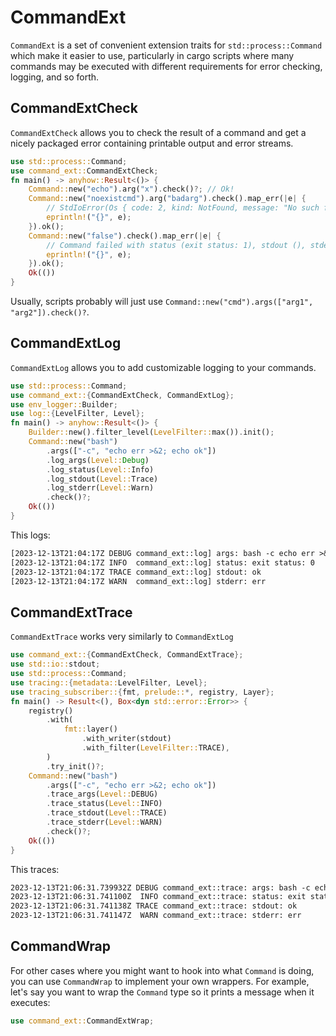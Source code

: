 # CommandExt

`CommandExt` is a set of convenient extension traits for `std::process::Command` which
make it easier to use, particularly in cargo scripts where many commands may be executed
with different requirements for error checking, logging, and so forth.

## CommandExtCheck

`CommandExtCheck` allows you to check the result of a command and get a nicely packaged
error containing printable output and error streams.

```rust
use std::process::Command;
use command_ext::CommandExtCheck;
fn main() -> anyhow::Result<()> {
    Command::new("echo").arg("x").check()?; // Ok!
    Command::new("noexistcmd").arg("badarg").check().map_err(|e| {
        // StdIoError(Os { code: 2, kind: NotFound, message: "No such file or directory" })
        eprintln!("{}", e);
    }).ok();
    Command::new("false").check().map_err(|e| {
        // Command failed with status (exit status: 1), stdout (), stderr ()
        eprintln!("{}", e);
    }).ok();
    Ok(())
}
```

Usually, scripts probably will just use `Command::new("cmd").args(["arg1", "arg2"]).check()?`.

## CommandExtLog

`CommandExtLog` allows you to add customizable logging to your commands.

```rust
use std::process::Command;
use command_ext::{CommandExtCheck, CommandExtLog};
use env_logger::Builder;
use log::{LevelFilter, Level};
fn main() -> anyhow::Result<()> {
    Builder::new().filter_level(LevelFilter::max()).init();
    Command::new("bash")
        .args(["-c", "echo err >&2; echo ok"])
        .log_args(Level::Debug)
        .log_status(Level::Info)
        .log_stdout(Level::Trace)
        .log_stderr(Level::Warn)
        .check()?;
    Ok(())
}
```

This logs:

```txt
[2023-12-13T21:04:17Z DEBUG command_ext::log] args: bash -c echo err >&2; echo ok
[2023-12-13T21:04:17Z INFO  command_ext::log] status: exit status: 0
[2023-12-13T21:04:17Z TRACE command_ext::log] stdout: ok
[2023-12-13T21:04:17Z WARN  command_ext::log] stderr: err
```

## CommandExtTrace

`CommandExtTrace` works very similarly to `CommandExtLog`

```rust
use command_ext::{CommandExtCheck, CommandExtTrace};
use std::io::stdout;
use std::process::Command;
use tracing::{metadata::LevelFilter, Level};
use tracing_subscriber::{fmt, prelude::*, registry, Layer};
fn main() -> Result<(), Box<dyn std::error::Error>> {
    registry()
        .with(
            fmt::layer()
                .with_writer(stdout)
                .with_filter(LevelFilter::TRACE),
        )
        .try_init()?;
    Command::new("bash")
        .args(["-c", "echo err >&2; echo ok"])
        .trace_args(Level::DEBUG)
        .trace_status(Level::INFO)
        .trace_stdout(Level::TRACE)
        .trace_stderr(Level::WARN)
        .check()?;
    Ok(())
}
```

This traces:

```txt
2023-12-13T21:06:31.739932Z DEBUG command_ext::trace: args: bash -c echo err >&2; echo ok
2023-12-13T21:06:31.741100Z  INFO command_ext::trace: status: exit status: 0
2023-12-13T21:06:31.741138Z TRACE command_ext::trace: stdout: ok
2023-12-13T21:06:31.741147Z  WARN command_ext::trace: stderr: err
```

## CommandWrap

For other cases where you might want to hook into what `Command` is doing, you can use
`CommandWrap` to implement your own wrappers. For example, let's say you want to
wrap the `Command` type so it prints a message when it executes:

```rust
use command_ext::CommandExtWrap;
